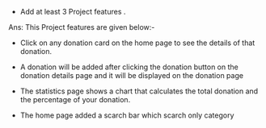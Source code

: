- Add at least 3 Project features .

Ans: This Project features are given below:-

- Click on any donation card on the home page to see the details of that donation.

- A donation will be added after clicking the donation button on the donation details page and it will be displayed on the donation page

- The statistics page shows a chart that calculates the total donation and the percentage of your donation.

- The home page added a scarch bar which scarch only category